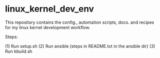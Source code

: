 # linux_kernel_dev_env
This repository contains the config., automation scripts, docs. and recipes for my linux kernel development workflow.

Steps:

(1) Run setup.sh
(2) Run ansible (steps in README.txt in the ansible dir)
(3) Run kbuild.sh
